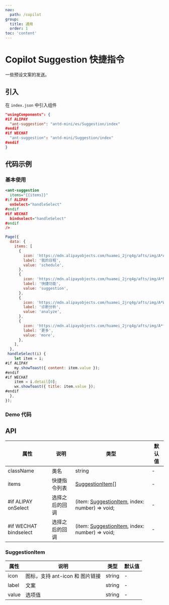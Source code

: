 ```yaml
---
nav:
  path: /copilot
group:
  title: 通用
  order: 1
toc: 'content'
---
```


# Copilot Suggestion 快捷指令

一些预设文案的发送。

## 引入

在 `index.json` 中引入组件

```json
"usingComponents": {
#if ALIPAY
  "ant-suggestion": "antd-mini/es/Suggestion/index"
#endif
#if WECHAT
  "ant-suggestion": "antd-mini/Suggestion/index"
#endif
}
```

## 代码示例

### 基本使用

```xml
<ant-suggestion
  items="{{items}}"
#if ALIPAY
  onSelect="handleSelect"
#endif
#if WECHAT
  bindselect="handleSelect"
#endif
/>
```

```js
Page({
  data: {
    items: [
      {
        icon: 'https://mdn.alipayobjects.com/huamei_2jrq4g/afts/img/A*AdC9RZfDwicAAAAAAAAAAAAADtF8AQ/original',
        label: '我的日程',
        value: 'schedule',
      },
      {
        icon: 'https://mdn.alipayobjects.com/huamei_2jrq4g/afts/img/A*Mbi1R5eGTecAAAAAAAAAAAAADtF8AQ/original',
        label: '快捷功能',
        value: 'suggestion',
      },
      {
        icon: 'https://mdn.alipayobjects.com/huamei_2jrq4g/afts/img/A*WqBJSZEpPbwAAAAAAAAAAAAADtF8AQ/original',
        label: '诊断分析',
        value: 'analyze',
      },
      {
        icon: 'https://mdn.alipayobjects.com/huamei_2jrq4g/afts/img/A*fVpIQZbRi4IAAAAAAAAAAAAADtF8AQ/original',
        label: '更多',
        value: 'more',
      },
    ],
  },
 handleSelect(i) {
    let item = i;
#if ALIPAY
    my.showToast({ content: item.value });
#endif
#if WECHAT
    item = i.detail[0];
    wx.showToast({ title: item.value });
#endif
  },
});
```

### Demo 代码

<code src='../../copilot-demo/pages/Suggestion/index'></code>

## API

| 属性                  | 说明           | 类型                                                              | 默认值 |
| --------------------- | -------------- | ----------------------------------------------------------------- | ------ |
| className             | 类名           | string                                                            | -      |
| items                 | 快捷指令列表   | [SuggestionItem](#suggestionitem)[]                               | -      |
| #if ALIPAY onSelect   | 选择之后的回调 | (item: [SuggestionItem](#suggestionitem), index: number) => void; | -      |
| #if WECHAT bindselect | 选择之后的回调 | (item: [SuggestionItem](#suggestionitem), index: number) => void; | -      |

### SuggestionItem

| 属性  | 说明                            | 类型   | 默认值 |
| ----- | ------------------------------- | ------ | ------ |
| icon  | 图标，支持 ant-icon 和 图片链接 | string | -      |
| label | 文案                            | string | -      |
| value | 选项值                          | string | -      |
